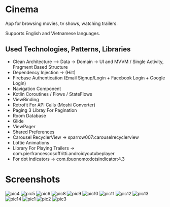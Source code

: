 # Cinema
App for browsing movies, tv shows, watching trailers.

Supports English and Vietnamese languages.

## Used Technologies, Patterns, Libraries
- Clean Architecture -->  Data -> Domain -> UI and MVVM / Single Activity, Fragment Based Structure
- Dependency Injection -> (Hilt) 
- Firebase Authentication (Email Signup/Login + Facebook Login + Google Login) 
- Navigation Component
- Kotlin Coroutines / Flows / StateFlows
- ViewBinding
- Retrofit For API Calls (Moshi Converter)
- Paging 3 Libray For Pagination
- Room Database 
- Glide
- ViewPager
- Shared Preferences
- Carousel RecyclerView -> sparrow007:carouselrecyclerview
- Lottie Animations
- Library For Playing Trailers -> com.pierfrancescosoffritti.androidyoutubeplayer
- For dot indicators -> com.tbuonomo:dotsindicator:4.3

# Screenshots

![pic4](https://user-images.githubusercontent.com/57019129/225884080-dbe1651b-2f2e-4da6-881a-aad123e25973.png)
![pic5](https://user-images.githubusercontent.com/57019129/225884087-546b8d8e-6f1b-4d86-8ec6-3e08f762a0be.png)
![pic6](https://user-images.githubusercontent.com/57019129/225884090-29d99cf3-22ff-4452-a740-24eac1d385f5.png)
![pic8](https://user-images.githubusercontent.com/57019129/225884099-6fdd2345-649c-4440-bcb3-6ce99126adac.png)
![pic9](https://user-images.githubusercontent.com/57019129/225884103-a62fcce5-5c0f-4192-8c8a-25f5f5333588.png)
![pic10](https://user-images.githubusercontent.com/57019129/225884109-93cc3217-965a-4cf0-9532-ea05d7861a3d.png)
![pic11](https://user-images.githubusercontent.com/57019129/225884114-0f801117-3d9c-4807-8742-33458f5062ec.png)
![pic12](https://user-images.githubusercontent.com/57019129/225884123-775c9e18-33bd-446b-8c2a-c3e1c46d605e.png)
![pic13](https://user-images.githubusercontent.com/57019129/225884129-36247984-5420-4fd3-8b83-1be2cf263b94.png)
![pic14](https://user-images.githubusercontent.com/57019129/225884130-58a9d814-9708-42b3-b049-96f9647d57d3.png)
![pic1](https://user-images.githubusercontent.com/57019129/225884132-2cdda798-f866-461d-8260-17d87ea2ef73.png)
![pic2](https://user-images.githubusercontent.com/57019129/225884137-fdec4773-93bb-4c62-bc86-f1a3b2ba3628.png)
![pic3](https://user-images.githubusercontent.com/57019129/225884141-2ea8bf58-ff2f-424a-85a8-49cdb3860d4b.png)
